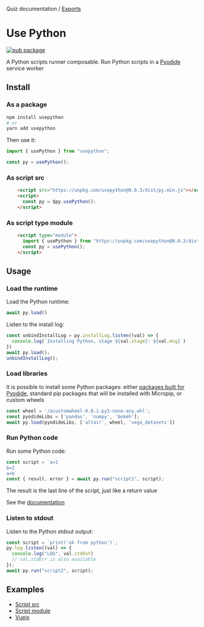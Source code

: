 Quiz documentation / [Exports](modules.md)

# Use Python

[![pub package](https://img.shields.io/npm/v/usepython)](https://www.npmjs.com/package/usepython)

A Python scripts runner composable. Run Python scripts in a [Pyodide](https://github.com/pyodide/pyodide) service worker

## Install

### As a package

```bash
npm install usepython
# or
yarn add usepython
```

Then use it:

```ts
import { usePython } from "usepython";

const py = usePython();
```

### As script src

```html
    <script src="https://unpkg.com/usepython@0.0.3/dist/py.min.js"></script>
    <script>
      const py = $py.usePython();
    </script>
```

### As script type module

```html
    <script type="module">
      import { usePython } from "https://unpkg.com/usepython@0.0.3/dist/py.esm.js";
      const py = usePython();
    </script>
```

## Usage

### Load the runtime

Load the Python runtime:

```ts
await py.load()
```

Listen to the install log:

```ts
const unbindInstallLog = py.installLog.listen((val) => {
  console.log(`Installing Python, stage ${val.stage}: ${val.msg}`)
})
await py.load();
unbindInstallLog();
```

### Load libraries

It is possible to install some Python packages: either [packages built for Pyodide](https://pyodide.org/en/stable/usage/packages-in-pyodide.html#packages-in-pyodide), standard pip packages that will be installed with Micropip, or custom wheels 

```ts
const wheel = '/acustomwheel-0.0.1-py3-none-any.whl';
const pyodideLibs = ['pandas', 'numpy', 'bokeh'];
await py.load(pyodideLibs, ['altair', wheel, 'vega_datasets'])
```

### Run Python code

Run some Python code:

```ts
const script = `a=1
b=2
a+b`
const { result, error } = await py.run("script1", script);
```

The result is the last line of the script, just like a return value

See the [documentation](doc/modules.md)

### Listen to stdout

Listen to the Python stdout output:

```ts
const script = `print('ok from python')`;
py.log.listen((val) => {
  console.log("LOG", val.stdOut)
  // val.stdErr is also available
});
await py.run("script2", script);
```

## Examples

- [Script src](examples/umd/)
- [Script module](examples/esm/)
- [Vuejs](examples/vuejs/)
